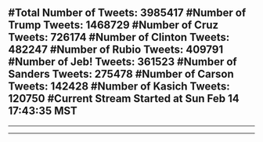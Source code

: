 #Total Number of Tweets: 3985417 
#Number of Trump Tweets: 1468729
#Number of Cruz Tweets: 726174
#Number of Clinton Tweets: 482247
#Number of Rubio Tweets: 409791
#Number of Jeb! Tweets: 361523
#Number of Sanders Tweets: 275478
#Number of Carson Tweets: 142428
#Number of Kasich Tweets: 120750
#Current Stream Started at Sun Feb 14 17:43:35 MST
---
---
---
